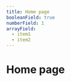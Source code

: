 ```yaml
---
title: Home page
booleanField: true
numberField: 1
arrayField:
  - item1
  - item2
---
```


# Home page
